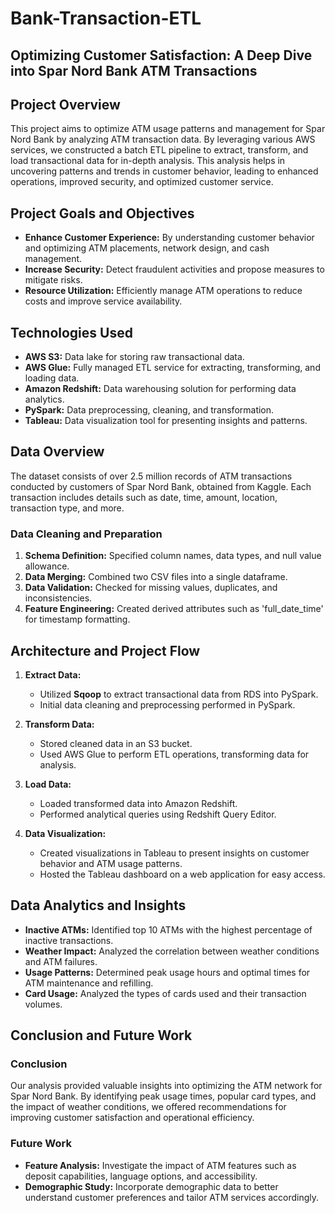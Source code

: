 # Bank-Transaction-ETL

## Optimizing Customer Satisfaction: A Deep Dive into Spar Nord Bank ATM Transactions

## Project Overview

This project aims to optimize ATM usage patterns and management for Spar Nord Bank by analyzing ATM transaction data. By leveraging various AWS services, we constructed a batch ETL pipeline to extract, transform, and load transactional data for in-depth analysis. This analysis helps in uncovering patterns and trends in customer behavior, leading to enhanced operations, improved security, and optimized customer service.

## Project Goals and Objectives

- **Enhance Customer Experience:** By understanding customer behavior and optimizing ATM placements, network design, and cash management.
- **Increase Security:** Detect fraudulent activities and propose measures to mitigate risks.
- **Resource Utilization:** Efficiently manage ATM operations to reduce costs and improve service availability.

## Technologies Used

- **AWS S3:** Data lake for storing raw transactional data.
- **AWS Glue:** Fully managed ETL service for extracting, transforming, and loading data.
- **Amazon Redshift:** Data warehousing solution for performing data analytics.
- **PySpark:** Data preprocessing, cleaning, and transformation.
- **Tableau:** Data visualization tool for presenting insights and patterns.

## Data Overview

The dataset consists of over 2.5 million records of ATM transactions conducted by customers of Spar Nord Bank, obtained from Kaggle. Each transaction includes details such as date, time, amount, location, transaction type, and more.

### Data Cleaning and Preparation

1. **Schema Definition:** Specified column names, data types, and null value allowance.
2. **Data Merging:** Combined two CSV files into a single dataframe.
3. **Data Validation:** Checked for missing values, duplicates, and inconsistencies.
4. **Feature Engineering:** Created derived attributes such as 'full_date_time' for timestamp formatting.

## Architecture and Project Flow

1. **Extract Data:**
   - Utilized **Sqoop** to extract transactional data from RDS into PySpark.
   - Initial data cleaning and preprocessing performed in PySpark.
   
2. **Transform Data:**
   - Stored cleaned data in an S3 bucket.
   - Used AWS Glue to perform ETL operations, transforming data for analysis.
   
3. **Load Data:**
   - Loaded transformed data into Amazon Redshift.
   - Performed analytical queries using Redshift Query Editor.

4. **Data Visualization:**
   - Created visualizations in Tableau to present insights on customer behavior and ATM usage patterns.
   - Hosted the Tableau dashboard on a web application for easy access.

## Data Analytics and Insights

- **Inactive ATMs:** Identified top 10 ATMs with the highest percentage of inactive transactions.
- **Weather Impact:** Analyzed the correlation between weather conditions and ATM failures.
- **Usage Patterns:** Determined peak usage hours and optimal times for ATM maintenance and refilling.
- **Card Usage:** Analyzed the types of cards used and their transaction volumes.

## Conclusion and Future Work

### Conclusion

Our analysis provided valuable insights into optimizing the ATM network for Spar Nord Bank. By identifying peak usage times, popular card types, and the impact of weather conditions, we offered recommendations for improving customer satisfaction and operational efficiency.

### Future Work

- **Feature Analysis:** Investigate the impact of ATM features such as deposit capabilities, language options, and accessibility.
- **Demographic Study:** Incorporate demographic data to better understand customer preferences and tailor ATM services accordingly.
